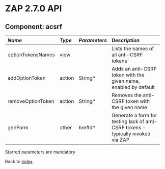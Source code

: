 # ZAP 2.7.0 API
## Component: acsrf
| _Name_ | _Type_ | _Parameters_ | _Description_ |
|:-------|:-------|:-------------|:--------------|
| optionTokensNames| view |  | Lists the names of all anti-CSRF tokens |
| addOptionToken| action | String*  | Adds an anti-CSRF token with the given name, enabled by default |
| removeOptionToken| action | String*  | Removes the anti-CSRF token with the given name |
| genForm| other | hrefId*  | Generate a form for testing lack of anti-CSRF tokens - typically invoked via ZAP |

Starred parameters are mandatory

Back to [index](ApiGen_Index)

